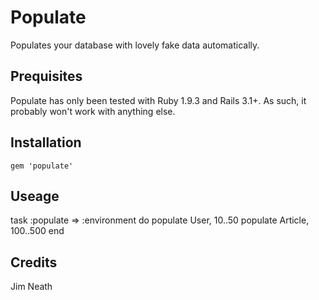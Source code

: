 # Populate

Populates your database with lovely fake data automatically.

## Prequisites

Populate has only been tested with Ruby 1.9.3 and Rails 3.1+. As such, it probably won't work with anything else.

## Installation

    gem 'populate'
    
## Useage

   task :populate => :environment do
     populate User, 10..50
     populate Article, 100..500
   end
   
## Credits

Jim Neath